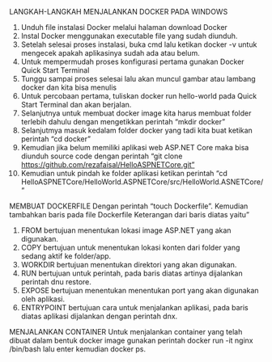 LANGKAH-LANGKAH MENJALANKAN DOCKER PADA WINDOWS
1.	Unduh file instalasi Docker melalui halaman download Docker
2.	Instal Docker menggunakan executable file yang sudah diunduh.
3.	Setelah selesai proses instalasi, buka cmd lalu ketikan docker -v untuk mengecek apakah aplikasinya sudah ada atau belum.
4.	Untuk mempermudah proses konfigurasi pertama gunakan Docker Quick Start Terminal 
5.	Tunggu sampai proses selesai lalu akan muncul gambar atau lambang docker dan kita bisa menulis
6.	Untuk percobaan pertama, tuliskan docker run hello-world pada Quick Start Terminal dan akan berjalan.
7.	 Selanjutnya untuk membuat docker image kita harus membuat folder terlebih dahulu dengan mengetikkan perintah “mkdir docker”
8.	Selanjutmya masuk kedalam folder docker yang tadi kita buat ketikan perintah “cd docker”
9.	Kemudian jika belum memiliki aplikasi web ASP.NET Core maka bisa diunduh source code dengan perintah “git clone https://github.com/rezafaisal/HelloASPNETCore.git”
10.	Kemudian untuk pindah ke folder aplikasi ketikan perintah “cd HelloASPNETCore/HelloWorld.ASPNETCore/src/HelloWorld.ASNETCore/”

MEMBUAT DOCKERFILE
Dengan perintah “touch Dockerfile”. Kemudian tambahkan baris pada file Dockerfile
Keterangan dari baris diatas yaitu”
1.	FROM bertujuan menentukan lokasi image ASP.NET yang akan digunakan.
2.	COPY bertujuan untuk menentukan lokasi konten dari folder yang sedang aktif ke folder/app.
3.	WORKDIR bertujuan menentukan direktori yang akan digunakan.
4.	RUN bertujuan untuk perintah, pada baris diatas artinya dijalankan perintah dnu restore.
5.	EXPOSE bertujuan menentukan menentukan port yang akan digunakan oleh aplikasi.
6.	ENTRYPOINT bertujuan cara untuk menjalankan aplikasi, pada baris diatas aplikasi dijalankan dengan perintah dnx.

MENJALANKAN CONTAINER
Untuk menjalankan container yang telah dibuat dalam bentuk docker image gunakan perintah docker run -it nginx /bin/bash lalu enter kemudian docker ps.